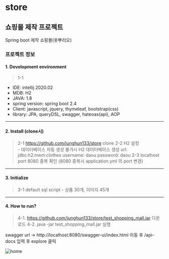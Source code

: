 # store

## 쇼핑몰 제작 프로젝트
Spring boot 제작 쇼핑몰(옷뿌리오)

### 프로젝트 정보
  #### 1. Development environment
  > 1-1 
  * IDE: intellij 2020.02
  * MDB: H2
  * JAVA: 1.8
  * spring version: spring boot 2.4 
  * Client: javascript, jquery, thymeleaf, bootstrap(css)
  * library: 
        JPA, queryDSL, swagger, hateoas(api), AOP

****

  #### 2. Install (clone시)
  >   2-1 https://github.com/junghun133/store clone 
  >   2-2 H2 설정  
       - 데이터베이스 자동 생성 불가시 H2 데이터베이스 생성
           url: jdbc:h2:mem:clothes
           username: daou
           password: daou
  >    2-3 localhost port 8080 중복 확인 (8080 중복시 application.yml 의 port 변경)
****
  #### 3. Initialize
  >   3-1 default sql script
      - 상품 30개, 이미지 45개

****
  
  #### 4. How to run?
  >4-1. https://github.com/junghun133/store/test_shopping_mall.jar 다운로드
  >4-2. java -jar test_shopping_mall.jar 실행

  swagger url -> http://localhost:8080/swagger-ui/index.html 이동 후 /api-docs 입력 후 explore 클릭
  
  ![home](https://user-images.githubusercontent.com/13414116/102690874-cd57dd00-424b-11eb-99ab-e886f4e29654.png)

